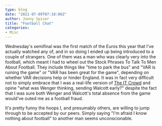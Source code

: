 ```yaml
---
type: blog
date: "2021-07-09T07:18:06Z"
author: Jonny Spicer
title: "Football Chat"
categories:
- Misc
---
```

Wednesday's semifinal was the first match of the Euros this year that I've actually watched any of, and in so doing I ended up being introduced to a couple
of strangers. One of them was a man who was clearly very into the football, which meant I had to wheel out the Stock Phrases To Talk To Men About Football.
They include things like "time to park the bus" and "VAR is ruining the game" or "VAR has been great for the game", depending on whether VAR decisions help
or hinder England. It was in fact very difficult not to simply embrace that I was a real-life version of [The IT Crowd](https://www.youtube.com/watch?v=msN7HNncHik) and opine "what was Wenger thinking, sending Walcott early?" despite the fact that I was sure both Wenger and Walcott's total absence from
the game would've outed me as a football fraud.

It's pretty funny the hoops I, and presumably others, are willing to jump through to be accepted by our peers. Simply saying "I'm afraid I know nothing about
football" to another man seems unconscionable.
